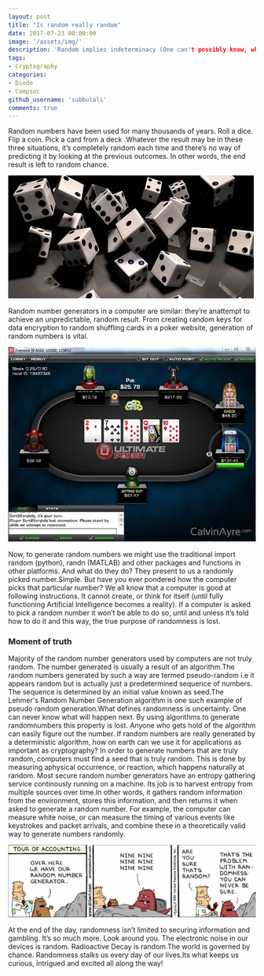 ```yaml
---
layout: post
title: "Is random really random"
date: 2017-07-23 00:00:00
image: '/assets/img/'
description: 'Random implies indeterminacy (One can't possibly know, what will happen next). At the same time, the result of a computer program is deterministic (If you know the algo, then you know the answer). If that is the case, then is it possible that the random numbers that a computer generates is not truly random ?'
tags:
- Cryptography
categories:
- Diode
- Compsoc
github_username: 'subbulali'
comments: true
---
```


Random numbers have been used for many thousands of years. Roll a dice. Flip a coin. Pick a card from a deck .Whatever the result may be in these three situations, it’s completely random each time and there’s no way of predicting it by looking at the previous outcomes. In other words, the end result is left to random chance.

![image1](/blog/assets/img/is-random-really-random/img001.jpg)

Random number generators in a computer are similar: they’re anattempt to achieve an unpredictable, random result. From creating random keys for data encryption to random shuffling cards in a poker website, generation of random numbers is vital.

![image2](/blog/assets/img/is-random-really-random/img002.jpg)

Now, to generate random numbers we might use the traditional import random (python), randn (MATLAB) and other packages and functions in other platforms. And what do they do? They present to us a randomly picked number.Simple. But have you ever pondered how the computer picks that particular number? We all know that a computer is good at following instructions. It cannot create, or think for itself (until fully functioning Artificial Intelligence becomes a reality). If a computer is asked to pick a random number it won’t be able to do so, until and unless it’s told how to do it and this way, the true purpose of randomness is lost.

### Moment of truth

Majority of the random number generators used by computers are not truly random. The number generated is usually a result of an algorithm.The random numbers generated by such a way are termed pseudo-random i.e it appears random but is actually just a predetermined sequence of numbers. The sequence is determined by an initial value known as seed.The Lehmer's Random Number Generation algorithm is one such example of pseudo random generation.What defines randomness is uncertainty. One can never know what will happen next. By using algorithms to generate randomnumbers this property is lost. Anyone who gets hold of the algorithm can easily figure out the number. If random numbers are really generated by a deterministic algorithm, how on earth can we use it for applications as important as cryptography? In order to generate numbers that are truly random, computers must find a seed that is truly random. This is done by measuring aphysical occurrence, or reaction, which happens naturally at random. Most secure random number generators have an entropy gathering service continously running on a machine. Its job is to harvest entropy from multiple sources over time.In other words, it gathers random information from the environment, stores this information, and then returns it when asked to generate a random number. For example, the computer can measure white noise, or can measure the timing of various events like keystrokes and packet arrivals, and combine these in a theoretically valid way to generate numbers randomly.

![image3](/blog/assets/img/is-random-really-random/img003.jpg)

At the end of the day, randomness isn’t limited to securing information and gambling. It’s so much more. Look around you. The electronic noise in our devices is random. Radioactive Decay is random.The world is governed by chance. Randomness stalks us every day of our lives.Its what keeps us curious, intrigued and excited all along the way!
